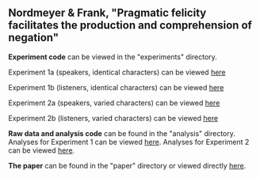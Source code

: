 ## Nordmeyer & Frank, "Pragmatic felicity facilitates the production and comprehension of negation"


**Experiment code** can be viewed in the "experiments" directory.  


Experiment 1a (speakers, identical characters) can be viewed 
[here](http://anordmey.github.io/negatron/experiments/experiment1/speakers/negatron.html)

Experiment 1b (listeners, identical characters) can be viewed 
[here](http://anordmey.github.io/negatron/experiments/experiment1/listeners/negatron.html)

Experiment 2a (speakers, varied characters) can be viewed 
[here](http://anordmey.github.io/negatron/experiments/experiment2/speakers/negatron.html)

Experiment 2b (listeners, varied characters) can be viewed 
[here](http://anordmey.github.io/negatron/experiments/experiment2/listeners/negatron.html)

**Raw data and analysis code** can be found in the "analysis" directory.  
Analyses for Experiment 1 can be viewed [here](http://anordmey.github.io/negatron/analyses/experiment1/negatron-analyses-v1.html).
Analyses for Experiment 2 can be viewed [here](http://anordmey.github.io/negatron/analyses/experment2/negatron-analyses-v2.html).

**The paper** can be found in the "paper" directory or viewed directly [here](http://anordmey.github.io/negatron/negatron.pdf).  